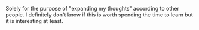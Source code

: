 Solely for the purpose of "expanding my thoughts" according to other people. I definitely don't know if this is worth spending the time to learn but it is interesting at least. 
